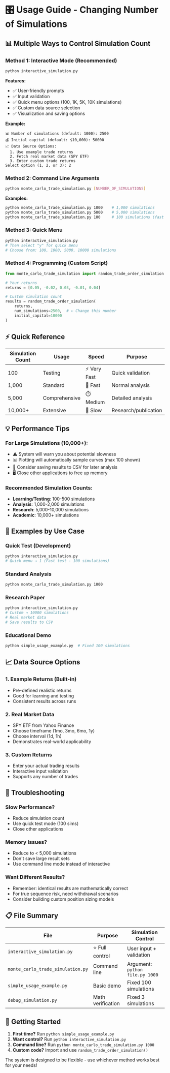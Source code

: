 # 🎛️ Usage Guide - Changing Number of Simulations

## 📊 **Multiple Ways to Control Simulation Count**

### **Method 1: Interactive Mode (Recommended)**
```bash
python interactive_simulation.py
```

**Features:**
- ✅ User-friendly prompts
- ✅ Input validation
- ✅ Quick menu options (100, 1K, 5K, 10K simulations)
- ✅ Custom data source selection
- ✅ Visualization and saving options

**Example:**
```
📊 Number of simulations (default: 1000): 2500
💰 Initial capital (default: $10,000): 50000
📈 Data Source Options:
  1. Use example trade returns
  2. Fetch real market data (SPY ETF)
  3. Enter custom trade returns
Select option (1, 2, or 3): 2
```

### **Method 2: Command Line Arguments**
```bash
python monte_carlo_trade_simulation.py [NUMBER_OF_SIMULATIONS]
```

**Examples:**
```bash
python monte_carlo_trade_simulation.py 1000    # 1,000 simulations
python monte_carlo_trade_simulation.py 5000    # 5,000 simulations
python monte_carlo_trade_simulation.py 100     # 100 simulations (fast test)
```

### **Method 3: Quick Menu**
```bash
python interactive_simulation.py
# Then select "y" for quick menu
# Choose from: 100, 1000, 5000, 10000 simulations
```

### **Method 4: Programming (Custom Script)**
```python
from monte_carlo_trade_simulation import random_trade_order_simulation

# Your returns
returns = [0.05, -0.02, 0.03, -0.01, 0.04]

# Custom simulation count
results = random_trade_order_simulation(
    returns,
    num_simulations=2500,  # ← Change this number
    initial_capital=10000
)
```

## ⚡ **Quick Reference**

| Simulation Count | Usage | Speed | Purpose |
|-----------------|-------|-------|---------|
| 100 | Testing | ⚡ Very Fast | Quick validation |
| 1,000 | Standard | 🚀 Fast | Normal analysis |
| 5,000 | Comprehensive | ⏱️ Medium | Detailed analysis |
| 10,000+ | Extensive | 🐌 Slow | Research/publication |

## 💡 **Performance Tips**

### **For Large Simulations (10,000+):**
- ⚠️ System will warn you about potential slowness
- 📊 Plotting will automatically sample curves (max 100 shown)
- 💾 Consider saving results to CSV for later analysis
- 🖥️ Close other applications to free up memory

### **Recommended Simulation Counts:**
- **Learning/Testing**: 100-500 simulations
- **Analysis**: 1,000-2,000 simulations  
- **Research**: 5,000-10,000 simulations
- **Academic**: 10,000+ simulations

## 🎯 **Examples by Use Case**

### **Quick Test (Development)**
```bash
python interactive_simulation.py
# Quick menu → 1 (Fast test - 100 simulations)
```

### **Standard Analysis**
```bash
python monte_carlo_trade_simulation.py 1000
```

### **Research Paper**
```bash
python interactive_simulation.py
# Custom → 10000 simulations
# Real market data
# Save results to CSV
```

### **Educational Demo**
```bash
python simple_usage_example.py  # Fixed 100 simulations
```

## 📈 **Data Source Options**

### **1. Example Returns (Built-in)**
- Pre-defined realistic returns
- Good for learning and testing
- Consistent results across runs

### **2. Real Market Data**
- SPY ETF from Yahoo Finance
- Choose timeframe (1mo, 3mo, 6mo, 1y)
- Choose interval (1d, 1h)
- Demonstrates real-world applicability

### **3. Custom Returns**
- Enter your actual trading results
- Interactive input validation
- Supports any number of trades

## 🔧 **Troubleshooting**

### **Slow Performance?**
- Reduce simulation count
- Use quick test mode (100 sims)
- Close other applications

### **Memory Issues?**
- Reduce to < 5,000 simulations
- Don't save large result sets
- Use command line mode instead of interactive

### **Want Different Results?**
- Remember: identical results are mathematically correct
- For true sequence risk, need withdrawal scenarios
- Consider building custom position sizing models

## 📋 **File Summary**

| File | Purpose | Simulation Control |
|------|---------|-------------------|
| `interactive_simulation.py` | ⭐ Full control | User input + validation |
| `monte_carlo_trade_simulation.py` | Command line | Argument: `python file.py 1000` |
| `simple_usage_example.py` | Basic demo | Fixed 100 simulations |
| `debug_simulation.py` | Math verification | Fixed 3 simulations |

## 🚀 **Getting Started**

1. **First time?** Run `python simple_usage_example.py`
2. **Want control?** Run `python interactive_simulation.py`
3. **Command line?** Run `python monte_carlo_trade_simulation.py 1000`
4. **Custom code?** Import and use `random_trade_order_simulation()`

The system is designed to be flexible - use whichever method works best for your needs!
